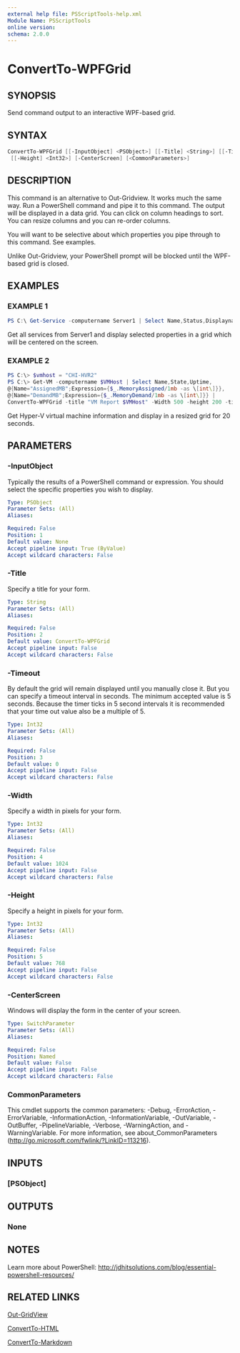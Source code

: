 ```yaml
---
external help file: PSScriptTools-help.xml
Module Name: PSScriptTools
online version: 
schema: 2.0.0
---
```


# ConvertTo-WPFGrid

## SYNOPSIS

Send command output to an interactive WPF-based grid.

## SYNTAX

```powershell
ConvertTo-WPFGrid [[-InputObject] <PSObject>] [[-Title] <String>] [[-Timeout] <Int32>] [[-Width] <Int32>]
 [[-Height] <Int32>] [-CenterScreen] [<CommonParameters>]
```

## DESCRIPTION

This command is an alternative to Out-Gridview. It works much the same way. Run a PowerShell command and pipe it to this command. The output will be displayed in a data grid. You can click on column headings to sort. You can resize columns and you can re-order columns.

You will want to be selective about which properties you pipe through to this command. See examples.

Unlike Out-Gridview, your PowerShell prompt will be blocked until the WPF-based grid is closed.

## EXAMPLES

### EXAMPLE 1

```powershell
PS C:\ Get-Service -computername Server1 | Select Name,Status,Displayname,StartType,Machinename | ConvertTo-WPFGrid -centerscreen
```

Get all services from Server1 and display selected properties in a grid which will be centered on the screen.

### EXAMPLE 2

```powershell
PS C:\> $vmhost = "CHI-HVR2"
PS C:\> Get-VM -computername $VMHost | Select Name,State,Uptime,
@{Name="AssignedMB";Expression={$_.MemoryAssigned/1mb -as \[int\]}},
@{Name="DemandMB";Expression={$_.MemoryDemand/1mb -as \[int\]}} |
ConvertTo-WPFGrid -title "VM Report $VMHost" -Width 500 -height 200 -timeout 20
```

Get Hyper-V virtual machine information and display in a resized grid for 20 seconds.

## PARAMETERS

### -InputObject

Typically the results of a PowerShell command or expression. You should select the specific properties you wish to display.

```yaml
Type: PSObject
Parameter Sets: (All)
Aliases:

Required: False
Position: 1
Default value: None
Accept pipeline input: True (ByValue)
Accept wildcard characters: False
```

### -Title

Specify a title for your form.

```yaml
Type: String
Parameter Sets: (All)
Aliases:

Required: False
Position: 2
Default value: ConvertTo-WPFGrid
Accept pipeline input: False
Accept wildcard characters: False
```

### -Timeout

By default the grid will remain displayed until you manually close it. But you can specify a timeout interval in seconds.
The minimum accepted value is 5 seconds. Because the timer ticks in 5 second intervals it is recommended that your time out value also be a multiple of 5.

```yaml
Type: Int32
Parameter Sets: (All)
Aliases:

Required: False
Position: 3
Default value: 0
Accept pipeline input: False
Accept wildcard characters: False
```

### -Width

Specify a width in pixels for your form.

```yaml
Type: Int32
Parameter Sets: (All)
Aliases:

Required: False
Position: 4
Default value: 1024
Accept pipeline input: False
Accept wildcard characters: False
```

### -Height

Specify a height in pixels for your form.

```yaml
Type: Int32
Parameter Sets: (All)
Aliases:

Required: False
Position: 5
Default value: 768
Accept pipeline input: False
Accept wildcard characters: False
```

### -CenterScreen

Windows will display the form in the center of your screen.

```yaml
Type: SwitchParameter
Parameter Sets: (All)
Aliases:

Required: False
Position: Named
Default value: False
Accept pipeline input: False
Accept wildcard characters: False
```

### CommonParameters

This cmdlet supports the common parameters: -Debug, -ErrorAction, -ErrorVariable, -InformationAction, -InformationVariable, -OutVariable, -OutBuffer, -PipelineVariable, -Verbose, -WarningAction, and -WarningVariable.
For more information, see about_CommonParameters (http://go.microsoft.com/fwlink/?LinkID=113216).

## INPUTS

### [PSObject]

## OUTPUTS

### None

## NOTES

Learn more about PowerShell: http://jdhitsolutions.com/blog/essential-powershell-resources/

## RELATED LINKS

[Out-GridView]()

[ConvertTo-HTML]()

[ConvertTo-Markdown](./ConvertTo-Markdown.md)